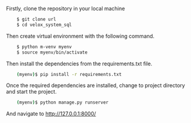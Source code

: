 Firstly, clone the repository in your local machine

```bash
    $ git clone url
    $ cd velox_system_sql
```

Then create virtual environment with the following command.

```bash
    $ python m-venv myenv
    $ source myenv/bin/activate
```

Then install the dependencies from the requirements.txt file.

```bash
    (myenv)$ pip install -r requirements.txt
```
Once the required dependencies are installed, change to project directory and start the project.

```bash
    (myenv)$ python manage.py runserver
```
And navigate to http://127.0.0.1:8000/